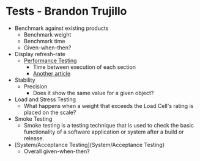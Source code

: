 # Tests - Brandon Trujillo

- Benchmark against existing products
  - Benchmark weight
  - Benchmark time
  - Given-when-then?
- Display refresh-rate
  - [Performance Testing](https://www.geeksforgeeks.org/performance-testing-software-testing/#what-is-performance-testing)
    - Time between execution of each section
    - [Another article]()
- Stability
  - Precision
    - Does it show the same value for a given object?
- Load and Stress Testing
  - What happens when a weight that exceeds the Load Cell's rating is placed on the scale?
- Smoke Testing
  - Smoke testing is a testing technique that is used to check the basic functionality of a software application or system after a build or release.
- [System/Acceptance Testing](System/Acceptance Testing)
  - Overall given-when-then?